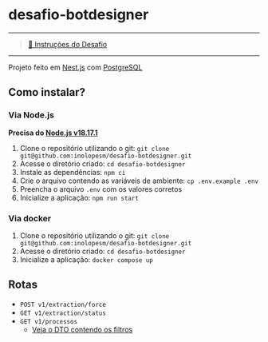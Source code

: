 # desafio-botdesigner

---

> [🔗 Instruções do Desafio](https://github.com/daniel-prando/desafio-backend)

---

Projeto feito em [Nest.js](https://nestjs.com/) com [PostgreSQL](https://postgresql.org/)

## Como instalar?

### Via Node.js

**Precisa do [Node.js v18.17.1](https://nodejs.org/)**

1. Clone o repositório utilizando o git: `git clone git@github.com:inolopesm/desafio-botdesigner.git`
2. Acesse o diretório criado: `cd desafio-botdesigner`
3. Instale as dependências: `npm ci`
4. Crie o arquivo contendo as variáveis de ambiente: `cp .env.example .env`
5. Preencha o arquivo `.env` com os valores corretos
4. Inicialize a aplicação: `npm run start`

### Via docker

1. Clone o repositório utilizando o git: `git clone git@github.com:inolopesm/desafio-botdesigner.git`
2. Acesse o diretório criado: `cd desafio-botdesigner`
3. Inicialize a aplicação: `docker compose up`

## Rotas

- `POST v1/extraction/force`
- `GET v1/extraction/status`
- `GET v1/processos`
  - [Veja o DTO contendo os filtros](./src/extraction/find-processos.dto.ts)
